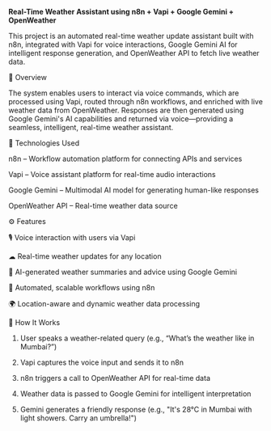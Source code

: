**Real-Time Weather Assistant using n8n + Vapi + Google Gemini + OpenWeather**

This project is an automated real-time weather update assistant built with n8n, integrated with Vapi for voice interactions, Google Gemini AI for intelligent response generation, and OpenWeather API to fetch live weather data.

🧠 Overview

The system enables users to interact via voice commands, which are processed using Vapi, routed through n8n workflows, and enriched with live weather data from OpenWeather. Responses are then generated using Google Gemini's AI capabilities and returned via voice—providing a seamless, intelligent, real-time weather assistant.

🔧 Technologies Used

n8n – Workflow automation platform for connecting APIs and services

Vapi – Voice assistant platform for real-time audio interactions

Google Gemini – Multimodal AI model for generating human-like responses

OpenWeather API – Real-time weather data source


⚙ Features

🎙 Voice interaction with users via Vapi

☁ Real-time weather updates for any location

🤖 AI-generated weather summaries and advice using Google Gemini

🔁 Automated, scalable workflows using n8n

🌍 Location-aware and dynamic weather data processing


🧩 How It Works

1. User speaks a weather-related query (e.g., “What’s the weather like in Mumbai?”)


2. Vapi captures the voice input and sends it to n8n


3. n8n triggers a call to OpenWeather API for real-time data


4. Weather data is passed to Google Gemini for intelligent interpretation


5. Gemini generates a friendly response (e.g., "It's 28°C in Mumbai with light showers. Carry an umbrella!")
